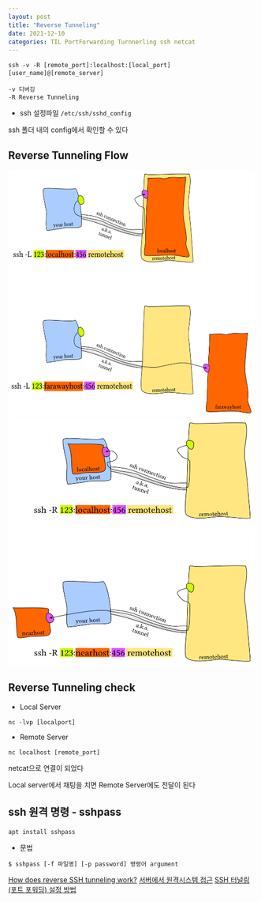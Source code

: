 ```yaml
---
layout: post
title: "Reverse Tunneling"
date: 2021-12-10
categories: TIL PortForwarding Turnnerling ssh netcat
---
```



```
ssh -v -R [remote_port]:localhost:[local_port] [user_name]@[remote_server]

-v 디버깅
-R Reverse Tunneling
```

- ssh 설정파일
`/etc/ssh/sshd_config`

ssh 폴더 내의 config에서 확인할 수 있다

## Reverse Tunneling Flow

<img src="https://raw.githubusercontent.com/Action2theFuture/Action2theFuture.github.io/main/_posts/Images/reverse.png" width="500" height="500">
<img src="https://raw.githubusercontent.com/Action2theFuture/Action2theFuture.github.io/main/_posts/Images/reverse2.png" width="500" height="500">

## Reverse Tunneling check

- Local Server

```
nc -lvp [localport]                           
```

- Remote Server

```
nc localhost [remote_port]
```

netcat으로 연결이 되었다

Local server에서 채팅을 치면 Remote Server에도 전달이 된다

## ssh 원격 명령 - sshpass

```
apt install sshpass
```

- 문법

```
$ sshpass [-f 파일명] [-p password] 명령어 argument
```

[How does reverse SSH tunneling work?](https://unix.stackexchange.com/questions/46235/how-does-reverse-ssh-tunneling-work)
[서버에서 원격시스템 접근](https://system-monitoring.readthedocs.io/en/latest/ssh.html)
[SSH 터널링(포트 포워딩) 설정 방법](https://linuxize.com/post/how-to-setup-ssh-tunneling/)
